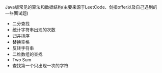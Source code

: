 ####
Java版常见的算法和数据结构(主要来源于LeetCode、剑指offer以及自己遇到的一些面试题)
- 二分查找
- 统计字符串出现的次数
- 归并排序
- 替换空格
- 反转字符串
- 二维数组的查找
- Two Sum
- 查找第一个只出现一次的字符